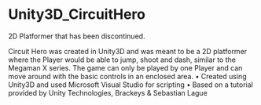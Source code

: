 # Unity3D_CircuitHero
2D Platformer that has been discontinued.

Circuit Hero was created in Unity3D and was meant to be a 2D platformer where the Player would be able to jump, shoot and dash, similar to the Megaman X series. The game can only be played by one Player and can move around with the basic controls in an enclosed area.
• Created using Unity3D and used Microsoft Visual Studio for scripting
• Based on a tutorial provided by Unity Technologies, Brackeys & Sebastian Lague
